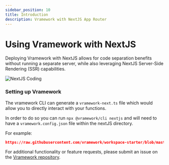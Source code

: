 ```yaml
---
sidebar_position: 10
title: Introduction
description: Vramework with NextJS App Router
---
```


# Using Vramework with NextJS

Deploying Vramework with NextJS allows for code separation benefits without running a separate server, while also leveraging NextJS Server-Side Rendering (SSR) capabilities.

![NextJS Coding](/img/nextjs-coding.gif)

### Setting up Vramework

The vramework CLI can generate a `vramework-next.ts` file which would allow you to directly interact with your functions.

In order to do so you can run `npx @vramework/cli nextjs` and will need to have a `vramework.config.json` file within the nextJS directory.

For example:

```json reference title="vramework.config.json"
https://raw.githubusercontent.com/vramework/workspace-starter/blob/master/apps/next-pages/vramework.config.json
```

For additional functionality or feature requests, please submit an issue on the [Vramework repository](https://github.com/vramework/vramework).